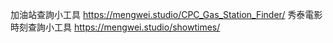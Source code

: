 加油站查詢小工具 https://mengwei.studio/CPC_Gas_Station_Finder/
秀泰電影時刻查詢小工具 https://mengwei.studio/showtimes/
